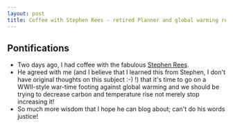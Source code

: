 ```yaml
---
layout: post
title: Coffee with Stephen Rees - retired Planner and global warming realist
---
```

## Pontifications

* Two days ago, I had coffee with the fabulous [Stephen Rees](https://stephenrees.wordpress.com/).
* He agreed with me (and I believe that I learned this from Stephen, I don't have original thoughts on this subject :-) !) that it's time to go on a WWII-style war-time footing against global warming and we should be trying to decrease carbon and temperature rise not merely stop increasing it!
* So much more wisdom that I hope he can blog about; can't do his words justice!
